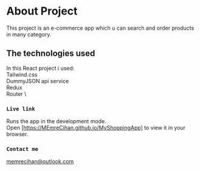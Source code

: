 # About Project

This project is an e-commerce app which u can search and order products in many category.

## The technologies used

In this React project i used: \
Tailwind.css \
DummyJSON api service \
Redux \
Router \

### `Live link`

Runs the app in the development mode.\
Open [https://MEmreCihan.github.io/MyShoppingApp] to view it in your browser.


### `Contact me`

memrecihan@outlook.com
